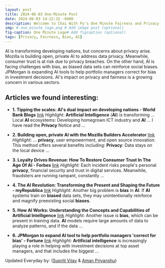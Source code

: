 ```yaml
---
layout: post
title: 2024-06-03 One-Minute Post
date: 2024-06-03 14:22:32 -0400
description: Welcome to Chai With Py's One Minute Fairness and Privacy, which aims to provide you the current happenings in the world of Fairness, Privacy, and AI.
img: # one_minute_logo.png # Add image post (optional)
fig-caption: One Minute Logo# Add figcaption (optional)
tags: [Privacy, Fairness, Bias, AI]
---
```


AI is transforming developing nations, but concerns about privacy arise. Mozilla is building open, private AI to address data privacy. Meanwhile, consumer trust is at risk due to privacy breaches. On the other hand, AI is facing challenges with bias, as biased data sets can reinforce social biases. JPMorgan is expanding AI tools to help portfolio managers correct for bias in investment decisions. AI's impact on privacy and fairness is a growing concern in various sectors.

## Articles we found interesting:

- **1. Tipping the scales: <b>AI&#39;s</b> dual impact on developing nations - World Bank Blogs** [link](https://blogs.worldbank.org/en/digital-development/tipping-the-scales--ai-s-dual-impact-on-developing-nations)
_Highlight:_ <b>Artificial Intelligence</b> (<b>AI</b>) is transforming ... Local <b>AI</b> ecosystems: Developing homegrown ICT industry and <b>AI</b> ... I have read the <b>Privacy</b> Notice and&nbsp;...

- **2. Building open, private <b>AI</b> with the Mozilla Builders Accelerator** [link](https://blog.mozilla.org/en/mozilla/mozilla-builders-accelerator/)
_Highlight:_ ... <b>privacy</b>, user empowerment, and open source innovation. This method offers several benefits including: <b>Privacy</b>: Data stays on the local device&nbsp;...

- **3. Loyalty Drives Revenue: How To Restore Consumer Trust In The Age Of <b>AI</b> - Forbes** [link](https://www.forbes.com/sites/forbesbusinesscouncil/2024/06/03/loyalty-drives-revenue-how-to-restore-consumer-trust-in-the-age-of-ai/)
_Highlight:_ Each incident risks people&#39;s personal <b>privacy</b>, financial security and trust in digital services. Meanwhile, fraudsters are running rampant, constantly&nbsp;...

- **4. The <b>AI</b> Revolution: Transforming the Present and Shaping the Future - myRepublica** [link](https://myrepublica.nagariknetwork.com/news/the-ai-revolution-transforming-the-present-and-shaping-the-future/)
_Highlight:_ Another big problem is <b>bias</b> in <b>AI</b>. If <b>AI</b> systems train on <b>biased</b> data sets, they may unintentionally reinforce and magnify preexisting social <b>biases</b>.

- **5. How <b>AI</b> Works: Understanding the Concepts and Capabilities of <b>Artificial Intelligence</b>** [link](https://www.globalvillagespace.com/tech/how-ai-works-understanding-the-concepts-and-capabilities-of-artificial-intelligence/)
_Highlight:_ Another issue is <b>bias</b>, which can be present in training data. <b>AI</b> models require large amounts of data to analyze patterns, and if the data&nbsp;...

- **6. JPMorgan to expand <b>AI</b> tool to help portfolio managers &#39;correct for <b>bias</b>&#39; - Fortune** [link](https://fortune.com/2024/06/02/jpmorgan-generative-artificial-intelligence-moneyball-ai-tool-investment-decisions-jamie-dimon/)
_Highlight:_ <b>Artificial intelligence</b> is increasingly playing a role in helping with investment decisions at top asset managers, and that includes the biggest&nbsp;...


Updated Everyday by: (<a href="https://supritivijay.github.io/">Supriti Vijay</a> & <a href="https://amanpriyanshu.github.io/">Aman Priyanshu</a>)
